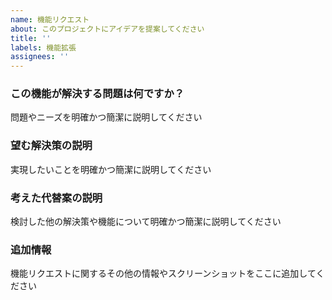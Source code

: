 ```yaml
---
name: 機能リクエスト
about: このプロジェクトにアイデアを提案してください
title: ''
labels: 機能拡張
assignees: ''
---
```


### この機能が解決する問題は何ですか？

問題やニーズを明確かつ簡潔に説明してください

### 望む解決策の説明

実現したいことを明確かつ簡潔に説明してください

### 考えた代替案の説明

検討した他の解決策や機能について明確かつ簡潔に説明してください

### 追加情報

機能リクエストに関するその他の情報やスクリーンショットをここに追加してください

